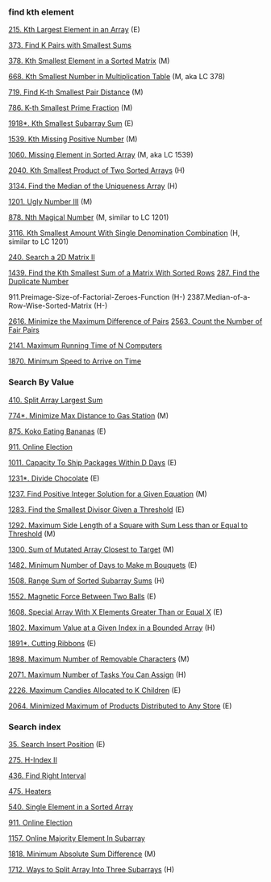 
### find kth element

[215. Kth Largest Element in an Array](https://github.com/tatadyj/leetcode/tree/main/215.kth-largest-element-in-an-array) (E)

[373. Find K Pairs with Smallest Sums]()

[378. Kth Smallest Element in a Sorted Matrix](https://github.com/tatadyj/leetcode/tree/main/378.kth-smallest-element-in-a-sorted-matrix) (M)

[668. Kth Smallest Number in Multiplication Table](https://github.com/tatadyj/leetcode/tree/main/668.kth-smallest-number-in-multiplication-table) (M, aka LC 378)

[719. Find K-th Smallest Pair Distance](https://github.com/tatadyj/leetcode/tree/main/719.find-k-th-smallest-pair-distance) (M)

[786. K-th Smallest Prime Fraction](https://github.com/tatadyj/leetcode/tree/main/786.k-th-smallest-prime-fraction) (M)

[1918*. Kth Smallest Subarray Sum](https://github.com/tatadyj/leetcode/tree/main/1918.kth-smallest-subarray-sum) (E)

[1539. Kth Missing Positive Number](https://github.com/tatadyj/leetcode/tree/main/1539.kth-missing-positive-number) (M)

[1060. Missing Element in Sorted Array](https://github.com/tatadyj/leetcode/tree/main/1060.missing-element-in-sorted-array) (M, aka LC 1539)

[2040. Kth Smallest Product of Two Sorted Arrays](https://github.com/tatadyj/leetcode/tree/main/2040.kth-smallest-product-of-two-sorted-arrays) (H)

[3134. Find the Median of the Uniqueness Array](https://github.com/tatadyj/leetcode/tree/main/3134.find-the-median-of-the-uniqueness-array) (H)

[1201. Ugly Number III](https://github.com/tatadyj/leetcode/tree/main/1201.ugly-number-iii) (M)

[878. Nth Magical Number](https://github.com/tatadyj/leetcode/tree/main/878.nth-magical-number) (M, similar to LC 1201)

[3116. Kth Smallest Amount With Single Denomination Combination](https://github.com/tatadyj/leetcode/tree/main/3116.kth-smallest-amount-with-single-denomination-combination) (H, similar to LC 1201)

[240. Search a 2D Matrix II]()

[1439. Find the Kth Smallest Sum of a Matrix With Sorted Rows]()
[287. Find the Duplicate Number]()


911.Preimage-Size-of-Factorial-Zeroes-Function (H-)
2387.Median-of-a-Row-Wise-Sorted-Matrix (H-)



[2616. Minimize the Maximum Difference of Pairs]()
[2563. Count the Number of Fair Pairs]()


[2141. Maximum Running Time of N Computers]()


[1870. Minimum Speed to Arrive on Time]()


### Search By Value

[410. Split Array Largest Sum](https://github.com/tatadyj/leetcode/tree/main/410.split-array-largest-sum)

[774*. Minimize Max Distance to Gas Station](https://github.com/tatadyj/leetcode/tree/main/774.minimize-max-distance-to-gas-station) (M)

[875. Koko Eating Bananas](https://github.com/tatadyj/leetcode/tree/main/875.koko-eating-bananas) (E)

[911. Online Election](https://github.com/tatadyj/leetcode/tree/main/911.online-election)

[1011. Capacity To Ship Packages Within D Days](https://github.com/tatadyj/leetcode/tree/main/1011.capacity-to-ship-packages-within-d-days) (E)

[1231*. Divide Chocolate](https://github.com/tatadyj/leetcode/tree/main/1231.divide-chocolate) (E)

[1237. Find Positive Integer Solution for a Given Equation](https://github.com/tatadyj/leetcode/tree/main/1237.find-positive-integer-solution-for-a-given-equation) (M)

[1283. Find the Smallest Divisor Given a Threshold](https://github.com/tatadyj/leetcode/tree/main/1283.find-the-smallest-divisor-given-a-threshold) (E)

[1292. Maximum Side Length of a Square with Sum Less than or Equal to Threshold](https://github.com/tatadyj/leetcode/tree/main/1292.maximum-side-length-of-a-square-with-sum-less-than-or-equal-to-threshold) (M)

[1300. Sum of Mutated Array Closest to Target](https://github.com/tatadyj/leetcode/tree/main/1300.sum-of-mutated-array-closest-to-target) (M)

[1482. Minimum Number of Days to Make m Bouquets](https://github.com/tatadyj/leetcode/tree/main/1482.minimum-number-of-days-to-make-m-bouquets) (E)

[1508. Range Sum of Sorted Subarray Sums](https://github.com/tatadyj/leetcode/tree/main/1508.range-sum-of-sorted-subarray-sums) (H)

[1552. Magnetic Force Between Two Balls](https://github.com/tatadyj/leetcode/tree/main/1552.magnetic-force-between-two-balls) (E)

[1608. Special Array With X Elements Greater Than or Equal X](https://github.com/tatadyj/leetcode/tree/main/1608.special-array-with-x-elements-greater-than-or-equal-x) (E)

[1802. Maximum Value at a Given Index in a Bounded Array](https://github.com/tatadyj/leetcode/tree/main/1802.maximum-value-at-a-given-index-in-a-bounded-array) (H)

[1891*. Cutting Ribbons](https://github.com/tatadyj/leetcode/tree/main/1891.cutting-ribbons) (E)

[1898. Maximum Number of Removable Characters]() (M)

[2071. Maximum Number of Tasks You Can Assign](https://github.com/tatadyj/leetcode/tree/main/2071.maximum-number-of-tasks-you-can-assign) (H)

[2226. Maximum Candies Allocated to K Children](https://github.com/tatadyj/leetcode/tree/main/2226.maximum-candies-allocated-to-k-children) (E)

[2064. Minimized Maximum of Products Distributed to Any Store](https://github.com/tatadyj/leetcode/tree/main/2064.minimized-maximum-of-products-distributed-to-any-store) (E)

### Search index 

[35. Search Insert Position](https://github.com/tatadyj/leetcode/tree/main/35.search-insert-position) (E)

[275. H-Index II](https://github.com/tatadyj/leetcode/tree/main/275.h-index-ii)

[436. Find Right Interval](https://github.com/tatadyj/leetcode/tree/main/436.find-right-interval) 

[475. Heaters](https://github.com/tatadyj/leetcode/tree/main/475.heaters) 

[540. Single Element in a Sorted Array](https://github.com/tatadyj/leetcode/tree/main/540.single-element-in-a-sorted-array)

[911. Online Election](https://github.com/tatadyj/leetcode/tree/main/911.online-election)

[1157. Online Majority Element In Subarray]()

[1818. Minimum Absolute Sum Difference](https://github.com/tatadyj/leetcode/tree/main/1818.minimum-absolute-sum-difference) (M)

[1712. Ways to Split Array Into Three Subarrays](https://github.com/tatadyj/leetcode/tree/main/1712.ways-to-split-array-into-three-subarrays) (H)